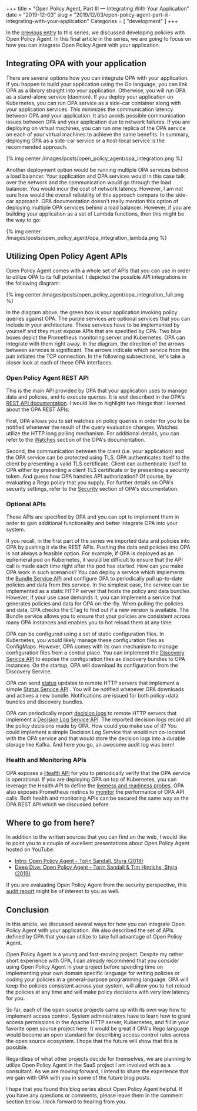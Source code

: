 +++
title = "Open Policy Agent, Part III — Integrating With Your Application"
date = "2019-12-03"
slug = "2019/12/03/open-policy-agent-part-iii-integrating-with-your-application"
Categories = [ "development" ]
+++

In the [previous entry](/blog/2019/10/27/open-policy-agent-part-ii-developing-policies/) to this series, we discussed developing policies with Open Policy Agent. In this final article in the series, we are going to focus on how you can integrate Open Policy Agent with your application.

<!--more-->

## Integrating OPA with your application

There are several options how you can integrate OPA with your application. If you happen to build your application using the Go language, you can link OPA as a library straight into your application. Otherwise, you will run OPA as a stand-alone service (daemon). If you deploy your application on Kubernetes, you can run OPA service as a side-car container along with your application services. This minimizes the communication latency between OPA and your application. It also avoids possible communication issues between OPA and your application due to network failures. If you are deploying on virtual machines, you can run one replica of the OPA service on each of your virtual machines to achieve the same benefits. In summary, deploying OPA as a side-car service or a host-local service is the recommended approach.

{% img center /images/posts/open_policy_agent/opa_integration.png %}

Another deployment option would be running multiple OPA services behind a load balancer. Your application and OPA services would in this case talk over the network and the communication would go through the load balancer. You would incur the cost of network latency. However, I am not sure how would the overall reliability of this approach compare to the side-car approach. OPA documentation doesn't really mention this option of deploying multiple OPA services behind a load balancer. However, if you are building your application as a set of Lambda functions, then this might be the way to go:

{% img center /images/posts/open_policy_agent/opa_integration_lambda.png %}

## Utilizing Open Policy Agent APIs

Open Policy Agent comes with a whole set of APIs that you can use in order to utilize OPA to its full potential. I depicted the possible API integrations in the following diagram:

{% img center /images/posts/open_policy_agent/opa_integration_full.png %}

In the diagram above, the green box is your application invoking policy queries against OPA. The purple services are optional services that you can include in your architecture. These services have to be implemented by yourself and they must expose APIs that are specified by OPA. Two blue boxes depict the Prometheus monitoring server and Kubernetes. OPA can integrate with them right away. In the diagram, the direction of the arrows between services is significant. The arrows indicate which service from the pair initiates the TCP connection. In the following subsections, let's take a closer look at each of these OPA interfaces.

###  Open Policy Agent REST API

This is the main API provided by OPA that your application uses to manage data and policies, and to execute queries. It is well described in the OPA's [REST API documentation](https://www.openpolicyagent.org/docs/latest/rest-api/). I would like to highlight two things that I learned about the OPA REST APIs:

First, OPA allows you to set watches on policy queries in order for you to be notified whenever the result of the query evaluation changes. Watches utilize the HTTP long polling mechanism. For additional details, you can refer to the [Watches](https://www.openpolicyagent.org/docs/latest/rest-api/#watches) section of the OPA's documentation.

Second, the communication between the client (i.e. your application) and the OPA service can be protected using TLS. OPA authenticates itself to the client by presenting a valid TLS certificate. Client can authenticate itself to OPA either by presenting a client TLS certificate or by presenting a security token. And guess how OPA handles API authorization? Of course, by evaluating a Rego policy that you supply. For further details on OPA's security settings, refer to the [Security](https://www.openpolicyagent.org/docs/latest/security/) section of OPA's documentation.

### Optional APIs

These APIs are specified by OPA  and you can opt to implement them in order to gain additional functionality and better integrate OPA into your system.

If you recall, in the first part of the series we imported data and policies into OPA by pushing it via the REST APIs. Pushing the data and policies into OPA is not always a feasible option. For example, if OPA is deployed as an ephemeral pod on Kubernetes, it would be difficult to ensure that the API call is made each time right after the pod has started.  How can you make OPA work in such scenarios? You can deploy a service which implements the [Bundle Service API](https://www.openpolicyagent.org/docs/latest/bundles/#bundle-service-api) and configure OPA to periodically pull up-to-date policies and data from this service. In the simplest case, the service can be implemented as a static HTTP server that hosts the policy and data bundles. However, if your use case demands it, you can implement a service that generates policies and data for OPA on-the-fly. When pulling the policies and data, OPA checks the ETag to find out if a new version is available. The Bundle service allows you to ensure that your policies are consistent across many OPA instances and enables you to hot reload them at any time.

OPA can be configured using a set of static configuration files. In Kubernetes, you would likely manage these configuration files as ConfigMaps. However, OPA comes with its own mechanism to manage configuration files from a central place. You can implement the [Discovery Service API](https://www.openpolicyagent.org/docs/latest/discovery/) to expose the configuration files as discovery bundles to OPA instances. On the startup, OPA will download its configuration from the Discovery Service.

OPA can send [status](https://www.openpolicyagent.org/docs/latest/status/) updates to remote HTTP servers that implement a simple [Status Service API](https://www.openpolicyagent.org/docs/latest/status/#status-service-api) . You will be notified whenever OPA downloads and actives a new bundle. Notifications are issued for both policy+data bundles and discovery bundles.

OPA can periodically report [decision logs](https://www.openpolicyagent.org/docs/latest/decision-logs/) to remote HTTP servers that implement a [Decision Log Service API](https://www.openpolicyagent.org/docs/latest/decision-logs/#decision-log-service-api). The reported decision logs record all the policy decisions made by OPA. How could you make use of it? You could implement a simple Decision Log Service that would run co-located with the OPA service and that would store the decision logs into a durable storage like Kafka. And here you go, an awesome audit log was born!

### Health and Monitoring APIs

OPA exposes a [Health API](https://www.openpolicyagent.org/docs/latest/rest-api/#health-api) for you to periodically verify that the OPA service is operational. If you are deploying OPA on top of Kubernetes,  you can leverage the Health API to define the [liveness and readiness probes](https://www.openpolicyagent.org/docs/latest/deployments/#readiness-and-liveness-probes). OPA also exposes Prometheus metrics to [monitor](https://www.openpolicyagent.org/docs/latest/monitoring/) the performance of OPA API calls. Both health and monitoring APIs can be secured the same way as the OPA REST API which we discussed before.

## Where to go from here?

In addition to the written sources that you can find on the web, I would like to point you to a couple of excellent presentations about Open Policy Agent hosted on YouTube:

* [Intro: Open Policy Agent - Torin Sandall, Styra (2018)](https://www.youtube.com/watch?v=CDDsjMOtJ-c)
* [Deep Dive: Open Policy Agent - Torin Sandall & Tim Hinrichs, Styra (2019)](https://www.youtube.com/watch?v=n94_FNhuzy4)

If you are evaluating Open Policy Agent from the security perspective, this [audit report](https://github.com/open-policy-agent/opa/blob/master/SECURITY_AUDIT.pdf) might be of interest to you as well.

## Conclusion

In this article, we discussed several ways for how you can integrate Open Policy Agent with your application. We also described the set of APIs defined by OPA that you can utilize to take full advantage of Open Policy Agent.

Open Policy Agent is a young and fast-moving project. Despite my rather short experience with OPA, I can already recommend that you consider using Open Policy Agent in your project before spending time on implementing your own domain specific language for writing policies or coding your policies in a general-purpose programming language. OPA will keep the policies consistent across your system, will allow you to hot reload the policies at any time and will make policy decisions with very low latency for you.

So far, each of the open source projects came up with its own way how to implement access control. System administrators have to learn how to grant access permissions in the Apache HTTP server, Kubernetes, and fill in your favorite open source project here. It would be great if OPA's Rego language would become an open standard for describing access control rules across the open source ecosystem. I hope that the future will show that this is possible.

Regardless of what other projects decide for themselves, we are planning to utilize Open Policy Agent in the SaaS project I am involved with as a consultant. As we are moving forward,  I intend to share the experience that we gain with OPA with you in some of the future blog posts.

I hope that you found this blog series about Open Policy Agent helpful. If you have any questions or comments, please leave them in the comment section below. I look forward to hearing from you.

